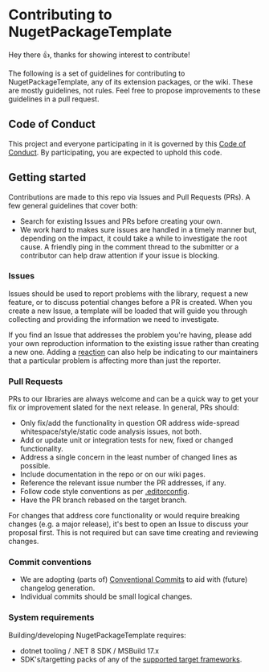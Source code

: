 # Contributing to NugetPackageTemplate

Hey there :+1:, thanks for showing interest to contribute!

The following is a set of guidelines for contributing to NugetPackageTemplate, any of its extension packages, or the wiki. These are mostly guidelines, not rules. Feel free to propose improvements to these guidelines in a pull request.

## Code of Conduct

This project and everyone participating in it is governed by this [Code of Conduct](CODE_OF_CONDUCT.md). By participating, you are expected to uphold this code.

## Getting started

Contributions are made to this repo via Issues and Pull Requests (PRs). A few general guidelines that cover both:

- Search for existing Issues and PRs before creating your own.
- We work hard to makes sure issues are handled in a timely manner but, depending on the impact, it could take a while to investigate the root cause. A friendly ping in the comment thread to the submitter or a contributor can help draw attention if your issue is blocking.

### Issues

Issues should be used to report problems with the library, request a new feature, or to discuss potential changes before a PR is created. When you create a new Issue, a template will be loaded that will guide you through collecting and providing the information we need to investigate.

If you find an Issue that addresses the problem you're having, please add your own reproduction information to the existing issue rather than creating a new one. Adding a [reaction](https://github.blog/2016-03-10-add-reactions-to-pull-requests-issues-and-comments/) can also help be indicating to our maintainers that a particular problem is affecting more than just the reporter.

### Pull Requests

PRs to our libraries are always welcome and can be a quick way to get your fix or improvement slated for the next release. In general, PRs should:

- Only fix/add the functionality in question OR address wide-spread whitespace/style/static code analysis issues, not both.
- Add or update unit or integration tests for new, fixed or changed functionality.
- Address a single concern in the least number of changed lines as possible.
- Include documentation in the repo or on our wiki pages.
- Reference the relevant issue number the PR addresses, if any.
- Follow code style conventions as per [.editorconfig](./.editorconfig).
- Have the PR branch rebased on the target branch.

For changes that address core functionality or would require breaking changes (e.g. a major release), it's best to open an Issue to discuss your proposal first. This is not required but can save time creating and reviewing changes.

### Commit conventions

- We are adopting (parts of) [Conventional Commits](https://www.conventionalcommits.org/) to aid with (future) changelog generation.
- Individual commits should be small logical changes.

### System requirements

Building/developing NugetPackageTemplate requires:

- dotnet tooling / .NET 8 SDK / MSBuild 17.x
- SDK's/targetting packs of any of the [supported target frameworks](https://github.com/skwasjer/NugetPackageTemplate/wiki/More-info).
